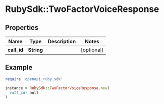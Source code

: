 # RubySdk::TwoFactorVoiceResponse

## Properties

| Name | Type | Description | Notes |
| ---- | ---- | ----------- | ----- |
| **call_id** | **String** |  | [optional] |

## Example

```ruby
require 'openapi_ruby_sdk'

instance = RubySdk::TwoFactorVoiceResponse.new(
  call_id: null
)
```

